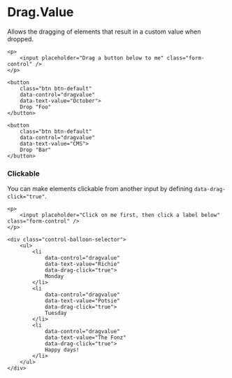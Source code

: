 # Drag.Value

Allows the dragging of elements that result in a custom value when dropped.

    <p>
        <input placeholder="Drag a button below to me" class="form-control" />
    </p>

    <button
        class="btn btn-default"
        data-control="dragvalue"
        data-text-value="October">
        Drop "Foo"
    </button>

    <button
        class="btn btn-default"
        data-control="dragvalue"
        data-text-value="CMS">
        Drop "Bar"
    </button>

### Clickable

You can make elements clickable from another input by defining `data-drag-click="true"`.

    <p>
        <input placeholder="Click on me first, then click a label below" class="form-control" />
    </p>

    <div class="control-balloon-selector">
        <ul>
            <li
                data-control="dragvalue"
                data-text-value="Richie"
                data-drag-click="true">
                Monday
            </li>
            <li
                data-control="dragvalue"
                data-text-value="Potsie"
                data-drag-click="true">
                Tuesday
            </li>
            <li
                data-control="dragvalue"
                data-text-value="The Fonz"
                data-drag-click="true">
                Happy days!
            </li>
        </ul>
    </div>